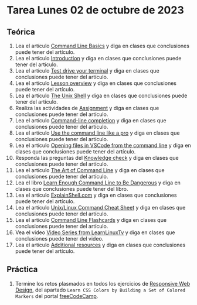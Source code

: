 # Tarea Lunes 02 de octubre de 2023

## Teórica

1. Lea el artículo [Command Line Basics](https://www.theodinproject.com/lessons/foundations-command-line-basics) y diga en clases que conclusiones puede tener del artículo.
2. Lea el artículo [Introduction](https://www.theodinproject.com/lessons/foundations-command-line-basics#introduction) y diga en clases que conclusiones puede tener del artículo.
3. Lea el artículo [Test drive your terminal](https://www.theodinproject.com/lessons/foundations-command-line-basics#test-drive-your-terminal) y diga en clases que conclusiones puede tener del artículo.
4. Lea el artículo [Lesson overview](https://www.theodinproject.com/lessons/foundations-command-line-basics#lesson-overview) y diga en clases que conclusiones puede tener del artículo.
5. Lea el artículo [The Unix Shell](https://swcarpentry.github.io/shell-novice/) y diga en clases que conclusiones puede tener del artículo.
6. Realiza las actividades de [Assignment](https://www.theodinproject.com/lessons/foundations-command-line-basics#assignment) y diga en clases que conclusiones puede tener del artículo.
7. Lea el artículo [Command-line completion](https://en.wikipedia.org/wiki/Command-line_completion) y diga en clases que conclusiones puede tener del artículo.
8. Lea el artículo [Use the command line like a pro](https://www.theodinproject.com/lessons/foundations-command-line-basics#use-the-command-line-like-a-pro) y diga en clases que conclusiones puede tener del artículo.
9. Lea el artículo [Opening files in VSCode from the command line](https://www.theodinproject.com/lessons/foundations-command-line-basics#opening-files-in-vscode-from-the-command-line) y diga en clases que conclusiones puede tener del artículo.
10. Responda las preguntas del [Knowledge check](https://www.theodinproject.com/lessons/foundations-command-line-basics#knowledge-check) y diga en clases que conclusiones puede tener del artículo.
11. Lea el artículo [The Art of Command Line](https://github.com/jlevy/the-art-of-command-line#readme) y diga en clases que conclusiones puede tener del artículo.
12. Lea el libro [Learn Enough Command Line to Be Dangerous](https://www.learnenough.com/command-line-tutorial) y diga en clases que conclusiones puede tener del libro.
13. Lea el artículo [ExplainShell.com](http://explainshell.com/) y diga en clases que conclusiones puede tener del artículo.
14. Lea el artículo [Unix/Linux Command Cheat Sheet](https://files.fosswire.com/2007/08/fwunixref.pdf) y diga en clases que conclusiones puede tener del artículo.
15. Lea el artículo [Command Line Flashcards](https://flashcards.github.io/command_line/introduction.html) y diga en clases que conclusiones puede tener del artículo.
16. Vea el video [Video Series from LearnLinuxTv](https://www.youtube.com/playlist?list=PLT98CRl2KxKHaKA9-4_I38sLzK134p4GJ) y diga en clases que conclusiones puede tener del video.
17. Lea el artículo [Additional resources](https://www.theodinproject.com/lessons/foundations-command-line-basics#additional-resources) y diga en clases que conclusiones puede tener del artículo.

## Práctica

1. Termine los retos plasmados en todos los ejercicios de [Responsive Web Design](https://www.freecodecamp.org/learn/2022/responsive-web-design/), del apartado `Learn CSS Colors by Building a Set of Colored Markers` del portal [freeCodeCamp](https://www.freecodecamp.org/learn/).
